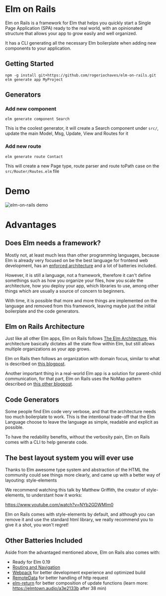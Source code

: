 # Elm on Rails

Elm on Rails is a framework for Elm that helps you quickly start a Single Page Application (SPA) ready to the real world, with an opinionated structure that allows your app to grow easily and well organized.

It has a CLI generating all the necessary Elm boilerplate when adding new components to your application.

## Getting Started

```
npm -g install git+https://github.com/rogeriochaves/elm-on-rails.git
elm generate app MyProject
```

## Generators

### Add new component

```
elm generate component Search
```

This is the coolest generator, it will create a Search
component under `src/`, update the main Model, Msg, Update, View and Routes for it

### Add new route

```
elm generate route Contact
```

This will create a new Page type, route parser and route toPath case on the `src/Router/Routes.elm` file

# Demo

![elm-on-rails demo](https://user-images.githubusercontent.com/792201/41208764-e2aa697e-6cfc-11e8-96ac-15750f08f8fb.gif)

# Advantages

## Does Elm needs a framework?

Mostly not, at least much less than other programming languages, because Elm is already very focused on be the best language for frontend web development, has an [enforced architecture](https://guide.elm-lang.org/architecture/) and a lot of batteries included.

However, it is still a language, not a framework, therefore it can't define somethings such as how you organize your files, how you scale the architecture, how you deploy your app, which libraries to use, among other things which are usually a source of concern to beginners.

With time, it is possible that more and more things are implemented on the language and removed from this framework, leaving maybe just the initial boilerplate and the code generators.

## Elm on Rails Architecture

Just like all other Elm apps, Elm on Rails follows [The Elm Architecture](https://guide.elm-lang.org/architecture/), this architecture basically dictates all the state flow within Elm, but still allows multiple organizations as your app grows.

Elm on Rails then follows an organization with domain focus, similar to what is described on [this blogpost](https://medium.com/@_rchaves_/structured-todomvc-example-with-elm-a68d87cd38da).

Another important thing in a real-world Elm app is a solution for parent-child communication, for that part, Elm on Rails uses the NoMap pattern described on [this other blogpost](https://medium.com/@_rchaves_/child-parent-communication-in-elm-outmsg-vs-translator-vs-nomap-patterns-f51b2a25ecb1).

## Code Generators

Some people find Elm code very verbose, and that the architecture needs too much boilerplate to work. This is the intentional trade-off that the Elm Language choose to leave the language as simple, readable and explicit as possible.

To have the redability benefits, without the verbosity pain, Elm on Rails comes with a CLI to help generate code.

## The best layout system you will ever use

Thanks to Elm awesome type system and abstraction of the HTML the community could see things more clearly, and came up with a better way of layouting: style-elements

We recommend watching this talk by Matthew Griffith, the creator of style-elements, to understant how it works:

https://www.youtube.com/watch?v=NYb2GDWMIm0

Elm on Rails comes with style-elements by default, and although you can remove it and use the standard html library, we really recommend you to give it a shot, you won't regret!

## Other Batteries Included

Aside from the advantaged mentioned above, Elm on Rails also comes with:

- Ready for Elm 0.19
- [Routing and Navigation](https://www.elm-tutorial.org/en/07-routing/cover.html)
- [Webpack](https://webpack.js.org/) for better development experience and optimized build
- [RemoteData](http://package.elm-lang.org/packages/krisajenkins/remotedata/latest/RemoteData) for better handling of http request
- [elm-return](http://package.elm-lang.org/packages/Fresheyeball/elm-return/latest) for better composition of update functions (learn more: https://elmtown.audio/a3e2133b after 38 min)
